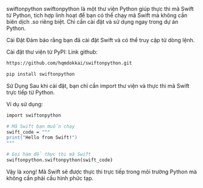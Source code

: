 swiftonpython
swiftonpython là một thư viện Python giúp thực thi mã Swift từ Python, tích hợp linh hoạt để bạn có thể chạy mã Swift mà không cần biên dịch .so riêng biệt. Chỉ cần cài đặt và sử dụng ngay trong dự án Python.

Cài Đặt
Đảm bảo rằng bạn đã cài đặt Swift và có thể truy cập từ dòng lệnh.

Cài đặt thư viện từ PyPI:
Link github:
```bash
https://github.com/hqmdokkai/swiftonpython.git
```
```bash
pip install swiftonpython
```
Sử Dụng
Sau khi cài đặt, bạn chỉ cần import thư viện và thực thi mã Swift trực tiếp từ Python.

Ví dụ sử dụng:
```bash
import swiftonpython

# Mã Swift bạn muốn chạy
swift_code = """
print("Hello from Swift!")
"""

# Gọi hàm để thực thi mã Swift
swiftonpython.swiftonpython(swift_code)
```
Vậy là xong! Mã Swift sẽ được thực thi trực tiếp trong môi trường Python mà không cần phải cấu hình phức tạp.